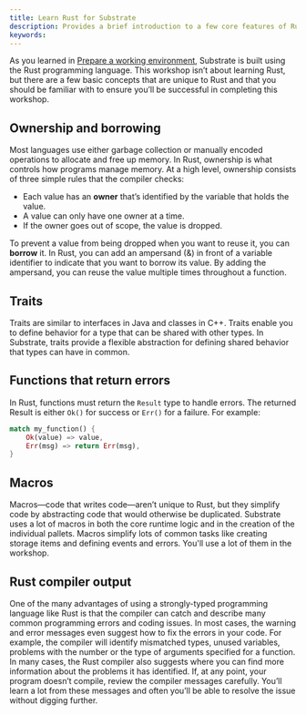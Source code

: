 ```yaml
---
title: Learn Rust for Substrate
description: Provides a brief introduction to a few core features of Rust that are important for Substrate developers to be familiar with.
keywords:
---
```


As you learned in [Prepare a working environment](/tutorials/collectibles-workshop/01-prepare/), Substrate is built using the Rust programming language.
This workshop isn’t about learning Rust, but there are a few basic concepts that are unique to Rust and that you should be familiar with to ensure you’ll be successful in completing this workshop.

## Ownership and borrowing

Most languages use either garbage collection or manually encoded operations to allocate and free up memory. 
In Rust, ownership is what controls how programs manage memory. 
At a high level, ownership consists of three simple rules that the compiler checks:

- Each value has an **owner** that’s identified by the variable that holds the value.
- A value can only have one owner at a time.
- If the owner goes out of scope, the value is dropped.

To prevent a value from being dropped when you want to reuse it, you can **borrow** it.
In Rust, you can add an ampersand (&) in front of a variable identifier to indicate that you want to borrow its value. 
By adding the ampersand, you can reuse the value multiple times throughout a function.

## Traits

Traits are similar to interfaces in Java and classes in C++.
Traits enable you to define behavior for a type that can be shared with other types. 
In Substrate, traits provide a flexible abstraction for defining shared behavior that types can have in common.

## Functions that return errors

In Rust, functions must return the `Result` type to handle errors. 
The returned Result is either `Ok()` for success or `Err()` for a failure.
For example:

```rust
match my_function() {
    Ok(value) => value,
    Err(msg) => return Err(msg),
}
```

## Macros

Macros—code that writes code—aren’t unique to Rust, but they simplify code by abstracting code that would otherwise be duplicated.
Substrate uses a lot of macros in both the core runtime logic and in the creation of the individual pallets.
Macros simplify lots of common tasks like creating storage items and defining events and errors.
You'll use a lot of them in the workshop.

## Rust compiler output

One of the many advantages of using a strongly-typed programming language like Rust is that the compiler can catch and describe many common programming errors and coding issues.
In most cases, the warning and error messages even suggest how to fix the errors in your code. 
For example, the compiler will identify mismatched types, unused variables, problems with the number or the type of arguments specified for a function.
In many cases, the Rust compiler also suggests where you can find more information about the problems it has identified. 
If, at any point, your program doesn’t compile, review the compiler messages carefully.
You’ll learn a lot from these messages and often you’ll be able to resolve the issue without digging further.